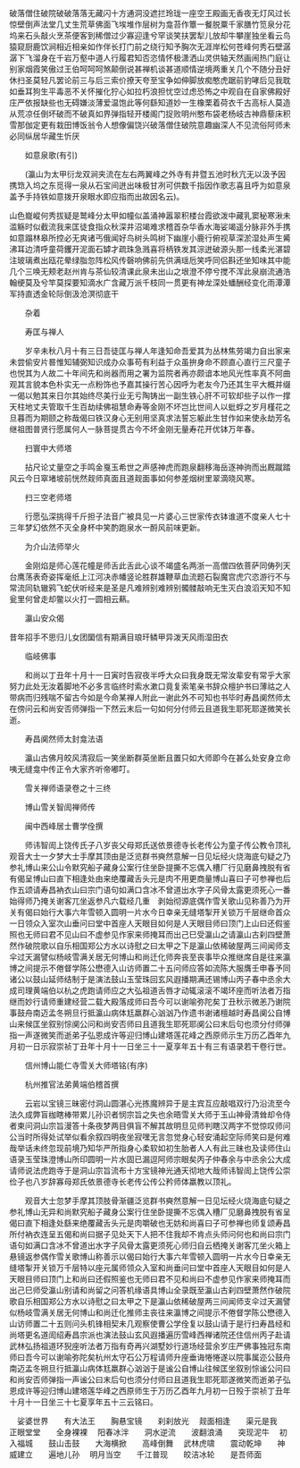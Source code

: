 <!-- { "loadSidebar": true } -->
破落僧住破院破破落落无藏闪十方通洞没遮拦玲珑一座空王殿画无香夜无灯风过长惊壁倒声法堂几丈生荒草佛面飞埃堆作层树为龛苔作簟一餐脱粟千家膳竹笕泉分花坞来石头敲火烹茶便客到稀僧过少寡迎逢兮罕谈笑扶罢犁儿放却牛攀崖独坐看云鸟猿窥厨鹿饮涧相近相亲如作伴长打门前之绕行知予胸次无涯岸松何苍峰何秀石壁潺潺下飞溜身在千岩万壑中道人行履君知否恣情怀极潇洒山灵供轴天然画闹热门庭让别家烟霞笑傲过王伯呵呵呵煞颠倒说甚禅机谈甚道顺情逆境两重关几个不随分丑好休扫圣莫轻凡罢论前三与后三索价撩天夸至宝争如伸脚放痴憨虎踞前豹哮后见我耽如垂耳狗生平毒恶不关怀摧化狞心如拉朽浪担忧空过虑恐怖之中观自在自家佛殿好庄严依报缺些也无碍嫌淡薄爱温饱此等何繇知道妙一生橡栗着荷衣千古高标人莫造从荒凉任倒坏破而不破真如界弹指轻开楼阁门捉败明州憨布袋老杨岐古神鼎藜床积雪那伽定更有栽田博饭翁令人想像偏饶兴破落僧住破院意趣幽深人不见流俗阿师未必同纵居华藏生忻厌

　　如意泉歌(有引)

　　(瀛山为太甲衍龙双涧夹流在左右两翼峰之外寺有井暨五池时秋亢无以汲予因携筇入坞之东觅得一泉从石宝间迸出味极甘冽可供数千指因作歌志喜且呼为如意泉盖予手持铁如意拨开泉眼水即应指而出故因名云)。

山色巃嵷何秀拔疑是鹫峰分太甲如幢似盖涌神嚣翠积楼台霞欲泼中藏乳窦秘寒湫未滥觞时似截流我来匡徒食指众秋深井沼竭难求稽首杂华香水海娑竭遥分脉非外手携如意蹋林皋所控必无爽诸丐俄闻好鸟树头鸣树下幽崖小鹿行俯视草深淤湿处声生觱沸耳边清呼童荷钁开泥面石罅才疏珠急溅喜将柄铁发其淙迸破源头那一线柔光湛碧注玻璃煮出瓯花晕绿脂忽阵松风传磬响佛前先供满瑶卮笑呼同侣斟还坐知味其中能几个三唤无颊老赵州肯与茶仙较清课此泉未出山之垠澄不停兮搅不浑此泉崩流通浩翰绠莫及兮竿莫探要知滴水广含藏万派千枝同一贯更有神龙深处蟠酬经变化雨潭潭军持直透金轮际倒汲沧溟彻底干

　　杂着

　　寿匡与禅人

　　岁辛未秋八月十有三日吾徒匡与禅人年逢知命吾爱其为丛林焦劳竭力自出家来未尝偷安片晷惟知辅弼知识成办众事苟有利益于众虽拚身命不顾直心直行三尺童子也悦其为人故二十年间先和尚器而用之署为监院者再亦颇谙本地风光性率真不阿曲观其言貌本色朴实无一点粉饰也予嘉其操行苦心因呼为老友今乃还其生平大概并缀一偈以勉其来日尔其始终尽美行业无亏陶铸出一副生铁心肝不可软却些子以作一撑天柱地丈夫管取千生百劫续佛祖慧命寿等金刚不坏岂比世间人以蚍蜉之岁月槿花之旦暮而为期颐之称哉偈曰铁汉身心无别用坚真求法誓忘躯此生甘作如来使永劫芳名继祖图普贤行愿属何人一脉菩提贯古今不坏金刚无量寿花开优钵万年春。

　　扫寰中大师塔

　　拈尺论丈量空之手鸣金戛玉希世之声感神虎而跑泉翻移海岳逐神驹而出厩蹴踏风云今日窣堵坡前恍然觌师真面且道觌面事如何参差烟树里翠滴晓风寒。

　　扫三空老师塔

　　行愿弘深挑得千斤担子法音广被具见一片婆心三世家传衣钵谁道不度亲人七十三年梦幻依然不灭全身杯中笑酌跑泉水一酹风前味更新。

　　为介山法师举火

　　金刚焰是师心莲花幢是师舌此舌此心谈不竭盛名两浙一高僧四依菩萨同俦列天台鹰荡表奇姿挥毫纸上江河决赤幡竖论胜群雄鞭草血流题石裂魔宫虎穴恣游行不与常流同轨辙鸦飞蛇伏听经来是圣是凡难辨别难辨别髑髅敲响无生灭白浪滔天知不知瓮里何曾走却鳖以火打一圆相云爇。

　　瀛山安众偈

昔年招手不思归儿女团圞信有期满目琅玕鳞甲异泼天风雨湿田衣

　　临岐佛事

　　和尚以丁丑年十月十一日寅时告寂夜半呼大众曰我身既无常汝辈安有常乎大家努力此处无汝着脚地不必多言临终时索水漱口竟复索笔亲书辞众檀护书曰薄祜之人带病而归残喘不留古今如是今命某禅人附此一谢此外不可知也书毕时寿昌阒然师太在傍问云和尚安否师弹指一下然云末后一句如何分付师云且道我生耶死耶遂微笑长逝。

　　寿昌阒然师太封龛法语

　　瀛山古佛月皎风清寂后一笑坐断群英坐断且置只如大师即今在甚么处安身立命咦无缝龛中传正令大家齐听帝嘟叮。

　　雪关禅师语录卷之十三终

　　博山雪关智訚禅师传

　　闽中西峰居士曹学佺撰

　　师讳智訚上饶传氏子八岁丧父母郑氏送依景德寺长老传公为童子传公教令顶礼观音大士一夕梦大士手摩其顶由是泛览群书奭然意解一日见坛经火烧海底句疑之乃参礼博山来公山令默究船子藏身公案行住坐卧提撕不忘偶入槽厂行见磨鼻拽脱有省有偈呈博山曰直下相逢处由来绝覆藏舌头元是肉不用更商量博山喜曰子可参禅也后作五颂请寿昌衲衣山曰宗门语句如满口含冰不曾道出水字子风骨太露更须死心一番始得师乃掩关谢客兀坐返参凡六载经几重　剥始彻源底偶作雪关歌山见称善乃为开关有偈曰始行大事六年雪顿入圆明一片水今日幸亲无缝塔掣开关锁万千层继命首众一日领众入室次山垂问曰堂中首座人天眼目如何是人天眼目师曰顶门上山曰还假鉴照也无师曰君不见山曰不虚参见作家来师掩耳而出己巳受瀛山之请瀛山古刹四壁萧然作破院歌以自乐相国郑公方水以诗慰之曰太甲之下是瀛山依稀破屋两三间闻师支伞过天漏譬似杨岐雪满关居无何博山和尚迁化师奔丧至丧事毕众推继席自是往来瀛博之间提示不倦督学陈公懋德入山访师置二十五问师应答如流陈大服膺壬申春予同诸公以鼓山延师结制于是演法鼓山玉莹珠回玄风遐播期满还锡博山丙子春中丞余大成司理黄端伯以杭之虎跑请师应之大弘祖道舌唇才动辄滚滚不竭环座而听法者万指继而妙行请师重建经营二载大殿落成师曰吾今可以谢喻弥陀矣丁丑秋示微恙乃谢院事鼓舟南迈孟冬朔旦行抵瀛山病体尪羸群心汹汹乃作遗书谢诸檀越时寿昌阒公自博山来候匡坐叙别悰阒公问和尚安否师曰且道我生耶死耶阒公曰末后句也须分付师弹指一声遂微笑而逝弟子弘恩成许等迎归博山建塔莲花峰之西原师示生万历乙酉年九月初一日示寂崇祯丁丑年十月十一日坐三十一夏享年五十有三有语录若干卷行世。

　　信州博山能仁寺雪关大师塔铭(有序)

　　杭州推官法弟黄端伯稽首撰

　　云岩以宝镜三昧密付洞山圆湛心光拣魔辨异于是主宾互应敲唱双行乃沿流至今法久成弊盲枷瞎棒带累儿孙识者悯宗旨之失也余晤雪关大师于玉山神骨清耸却令侍者柬问洞山宗旨漫答十条夜梦两目俱盲不解其故明旦见师判瞎汉两字不觉惊叹师问公当时所得处试举似看余叙四明夜坐寂嘿无言忽觉身心轻安涌起空际师笑曰是何难哉举话未终忽现前境乃知华严所指身心柔软如初生胎者人人有此三昧也及读师住山语录玉莹珠澄博山所印圆明一片水固已漏逗阿师宗眼矣丙子仲春余与中丞余公大成请师说法虎跑寺于是洞山宗旨流布十方宝镜神光通天彻地大哉师讳智訚上饶传公崇俭子也八岁辞寡母郑氏依景德寺长老传公传公矜师体羸教以顶礼。

　　观音大士忽梦手摩其顶肢骨渐疆泛览群书奭然意解一日见坛经火烧海底句疑之参礼博山无异和尚默究船子藏身公案行住坐卧提撕不忘偶入槽厂见磨鼻拽脱有省呈偈曰直下相逢处繇来绝覆藏舌头元是肉嚼破也无妨和尚喜曰子可参禅也师复颂寿昌所付衲衣连呈五偈和尚曰据子见处天下人把不住我却不肯点头师问何也和尚曰宗门语句如满口含冰不曾道出水字子风骨太露更须死心师归自云栖掩关谢客兀坐火箱上悬镜返参偶作雪关歌博山称善示以偈曰始行大事六年雪顿入圆明一片水今日幸亲无缝塔掣开关锁万千层特以座元属师领众入室和尚垂问曰堂中首座人天眼目如何是人天眼目师曰顶门上和尚曰还假照鉴也无师曰君不见和尚曰不虚参见作家来师掩耳而出己巳师受瀛山别请和尚留之问答机缘语具博山全录既至瀛山古刹四壁萧然作破院歌自乐相国郑公方水以诗慰之曰太甲之下是瀛山依稀破屋两三间闻师支伞过天漏譬似杨岐雪满关居无何博山和尚迁化推师主丧往来瀛博之间提示不倦督学陈公懋德入山访师置二十五则问头机锋相契未几观察使曹公学佺复以鼓山请于是行扫寿昌经和尚塔更名道訚绍寿昌宗派也演法鼓山玄风遐播遍历雪峰西禅诸院还住信州丙子赴请武林弘扬祖道环猊座听法者万指有奇再兴湖墅妙行道场经营余岁庄严佛事独冠东南师曰吾今可以谢喻弥陀矣杭州太守石公万程请师升座垂诲惓惓遂以院事属迩公鼓舟南迈孟冬朔旦行抵瀛山病体尪羸群心汹汹于是谧公自博山往候匡坐叙别悰谧公问曰和尚安否师弹指一声谧公曰末后句也须分付师曰且道我生耶死耶遂微笑而逝弟子弘恩成许等迎归博山建塔莲华峰之西原师生于万历乙酉年九月初一日殁于崇祯丁丑年十月十一日坐三十七夏享年五十三云铭曰。

　娑婆世界　　有大法王　　胸悬宝镜　　刹刹放光
　觌面相逢　　渠元是我　　正眼堂堂　　全身裸裸
　阳春冰泮　　洞水逆流　　波翻浪涌　　突现泥牛
　初入福城　　鼓山击鼓　　大海横掀　　高峰倒舞
　武林虎啸　　震动乾坤　　神威建立　　遍地儿孙
　明月当空　　千江普现　　皎洁冰轮　　是吾师面
